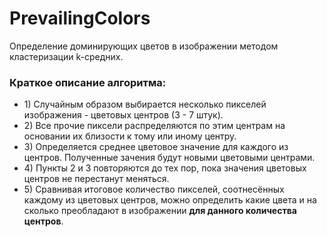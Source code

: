 # PrevailingColors
Определение доминирующих цветов в изображении методом кластеризации k-средних.

<h3>Краткое описание алгоритма:</h3>
<ul>
<li>1) Случайным образом выбирается несколько пикселей изображения - цветовых центров (3 - 7 штук).</li>
<li>2) Все прочие пиксели распределяются по этим центрам на основании их близости к тому или иному центру.</li>
<li>3) Определяется среднее цветовое значение для каждого из центров. Полученные зачения будут новыми цветовыми центрами.</li>
<li>4) Пункты 2 и 3 повторяются до тех пор, пока значения цветовых центров не перестанут меняться.</li>
<li>5) Сравнивая итоговое количество пикселей, соотнесённых каждому из цветовых центров, можно определить 
    какие цвета и на сколько преобладают в изображении <strong>для данного количества центров</strong>.</li>
</ul>
